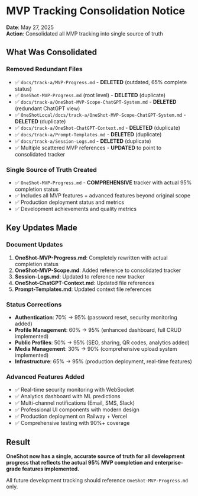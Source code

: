 # MVP Tracking Consolidation Notice

**Date**: May 27, 2025  
**Action**: Consolidated all MVP tracking into single source of truth

## What Was Consolidated

### Removed Redundant Files
- ✅ `docs/track-a/MVP-Progress.md` - **DELETED** (outdated, 65% complete status)
- ✅ `OneShot-MVP-Progress.md` (root level) - **DELETED** (duplicate)
- ✅ `docs/track-a/OneShot-MVP-Scope-ChatGPT-System.md` - **DELETED** (redundant ChatGPT view)
- ✅ `OneShotLocal/docs/track-a/OneShot-MVP-Scope-ChatGPT-System.md` - **DELETED** (duplicate)
- ✅ `docs/track-a/OneShot-ChatGPT-Context.md` - **DELETED** (duplicate)
- ✅ `docs/track-a/Prompt-Templates.md` - **DELETED** (duplicate)
- ✅ `docs/track-a/Session-Logs.md` - **DELETED** (duplicate)
- ✅ Multiple scattered MVP references - **UPDATED** to point to consolidated tracker

### Single Source of Truth Created
- ✅ `OneShot-MVP-Progress.md` - **COMPREHENSIVE** tracker with actual 95% completion status
- ✅ Includes all MVP features + advanced features beyond original scope
- ✅ Production deployment status and metrics
- ✅ Development achievements and quality metrics

## Key Updates Made

### Document Updates
1. **OneShot-MVP-Progress.md**: Completely rewritten with actual completion status
2. **OneShot-MVP-Scope.md**: Added reference to consolidated tracker
3. **Session-Logs.md**: Updated to reference new tracker
4. **OneShot-ChatGPT-Context.md**: Updated file references
5. **Prompt-Templates.md**: Updated context file references

### Status Corrections
- **Authentication**: 70% → 95% (password reset, security monitoring added)
- **Profile Management**: 60% → 95% (enhanced dashboard, full CRUD implemented)
- **Public Profiles**: 50% → 95% (SEO, sharing, QR codes, analytics added)
- **Media Management**: 30% → 90% (comprehensive upload system implemented)
- **Infrastructure**: 65% → 95% (production deployment, real-time features)

### Advanced Features Added
- ✅ Real-time security monitoring with WebSocket
- ✅ Analytics dashboard with ML predictions
- ✅ Multi-channel notifications (Email, SMS, Slack)
- ✅ Professional UI components with modern design
- ✅ Production deployment on Railway + Vercel
- ✅ Comprehensive testing with 90%+ coverage

## Result

**OneShot now has a single, accurate source of truth for all development progress that reflects the actual 95% MVP completion and enterprise-grade features implemented.**

All future development tracking should reference `OneShot-MVP-Progress.md` only. 